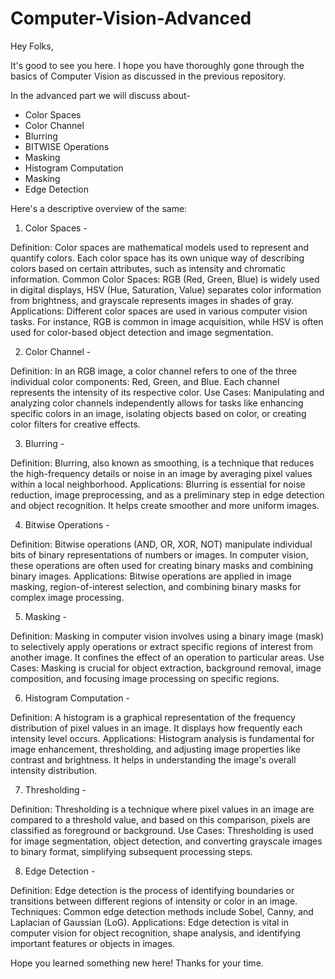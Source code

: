 # Computer-Vision-Advanced

Hey Folks,

It's good to see you here.
I hope you have thoroughly gone through the basics of Computer Vision as discussed in the previous repository.

In the advanced part we will discuss about-
- Color Spaces
- Color Channel
- Blurring
- BITWISE Operations
- Masking
- Histogram Computation
- Masking
- Edge Detection

Here's a descriptive overview of the same:

1. Color Spaces -
   
Definition: Color spaces are mathematical models used to represent and quantify colors. Each color space has its own unique way of       describing colors based on certain attributes, such as intensity and chromatic information.
Common Color Spaces: RGB (Red, Green, Blue) is widely used in digital displays, HSV (Hue, Saturation, Value) separates color             information from brightness, and grayscale represents images in shades of gray.
Applications: Different color spaces are used in various computer vision tasks. For instance, RGB is common in image acquisition, while HSV is often used for color-based object detection and image segmentation.
   
2. Color Channel -
   
Definition: In an RGB image, a color channel refers to one of the three individual color components: Red, Green, and Blue. Each channel represents the intensity of its respective color.
Use Cases: Manipulating and analyzing color channels independently allows for tasks like enhancing specific colors in an image, isolating objects based on color, or creating color filters for creative effects.

3. Blurring -
   
Definition: Blurring, also known as smoothing, is a technique that reduces the high-frequency details or noise in an image by averaging pixel values within a local neighborhood.
Applications: Blurring is essential for noise reduction, image preprocessing, and as a preliminary step in edge detection and object recognition. It helps create smoother and more uniform images.

4. Bitwise Operations -

Definition: Bitwise operations (AND, OR, XOR, NOT) manipulate individual bits of binary representations of numbers or images. In computer vision, these operations are often used for creating binary masks and combining binary images.
Applications: Bitwise operations are applied in image masking, region-of-interest selection, and combining binary masks for complex image processing.

5. Masking -
   
Definition: Masking in computer vision involves using a binary image (mask) to selectively apply operations or extract specific regions of interest from another image. It confines the effect of an operation to particular areas.
Use Cases: Masking is crucial for object extraction, background removal, image composition, and focusing image processing on specific regions.

6. Histogram Computation -
   
Definition: A histogram is a graphical representation of the frequency distribution of pixel values in an image. It displays how frequently each intensity level occurs.
Applications: Histogram analysis is fundamental for image enhancement, thresholding, and adjusting image properties like contrast and brightness. It helps in understanding the image's overall intensity distribution.

7. Thresholding -
   
Definition: Thresholding is a technique where pixel values in an image are compared to a threshold value, and based on this comparison, pixels are classified as foreground or background.
Use Cases: Thresholding is used for image segmentation, object detection, and converting grayscale images to binary format, simplifying subsequent processing steps.

8. Edge Detection -
   
Definition: Edge detection is the process of identifying boundaries or transitions between different regions of intensity or color in an image.
Techniques: Common edge detection methods include Sobel, Canny, and Laplacian of Gaussian (LoG).
Applications: Edge detection is vital in computer vision for object recognition, shape analysis, and identifying important features or objects in images.

Hope you learned something new here!
Thanks for your time.


